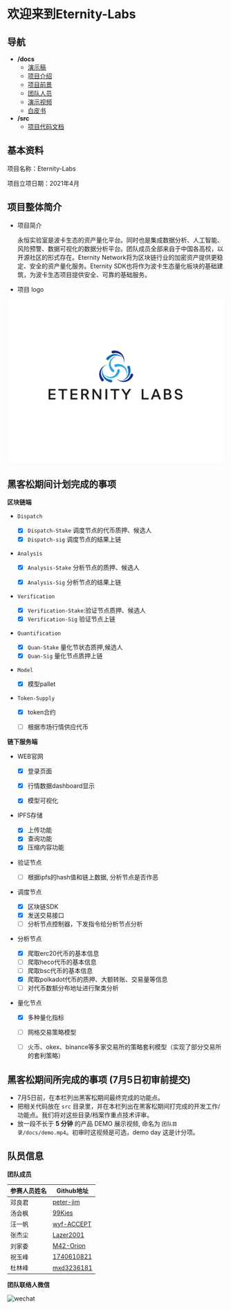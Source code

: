 # 欢迎来到Eternity-Labs

## 导航

- **/docs**
    - [演示稿](./docs/EternityLabs_Introduction.pdf)
    - [项目介绍](./docs/project_CN.md)
    - [项目前景](./docs/prospect_CN.md)
    - [团队人员](./docs/team_CN.md)
    - [演示视频](./docs/demo.mp4)
    - [白皮书](./docs/EternityLabs_whitepaper.pdf)
- **/src**
	- [项目代码文档](./src/README.md)

## 基本资料

项目名称：Eternity-Labs

项目立项日期：2021年4月

## 项目整体简介

- 项目简介

  ​	永恒实验室是波卡生态的资产量化平台。同时也是集成数据分析、人工智能、风险预警、数据可视化的数据分析平台。团队成员全部来自于中国各高校，以开源社区的形式存在。Eternity Network将为区块链行业的加密资产提供更稳定、安全的资产量化服务。Eternity SDK也将作为波卡生态量化板块的基础建筑，为波卡生态项目提供安全、可靠的基础服务。

- 项目 logo

![imgs](./docs/imgs/logo.png)

## 黑客松期间计划完成的事项

**区块链端**

- `Dispatch`
  - [x] `Dispatch-Stake` 调度节点的代币质押、候选人
  - [x] `Dispatch-sig` 调度节点的结果上链
- `Analysis`

  - [x] `Analysis-Stake` 分析节点的质押、候选人

  - [x] `Analysis-Sig` 分析节点的结果上链
- `Verification`
  - [x] `Verification-Stake`:验证节点质押、候选人
  - [x] `Verification-Sig` 验证节点上链
- `Quantification` 
  - [x] `Quan-Stake` 量化节状态质押,候选人
  - [x] `Quan-Sig` 量化节点质押上链
- `Model` 

  - [x] 模型pallet
- `Token-Supply` 
  - [x] token合约
  - [ ] 根据市场行情供应代币



**链下服务端**

- WEB官网

  - [x] 登录页面

  - [x] 行情数据dashboard显示
  - [x] 模型可视化

- IPFS存储
  - [x] 上传功能
  - [x] 查询功能
  - [x] 压缩内容功能

- 验证节点
  - [ ] 根据ipfs的hash值和链上数据, 分析节点是否作恶

- 调度节点

  - [x] 区块链SDK
  - [x] 发送交易接口
  - [ ] 分析节点控制器，下发指令给分析节点分析
- 分析节点
  - [x] 爬取erc20代币的基本信息
  - [ ] 爬取heco代币的基本信息
  - [ ] 爬取bsc代币的基本信息
  - [x] 爬取polkadot代币的质押、大额转账、交易量等信息
  - [ ] 对代币数额分布地址进行聚类分析

- 量化节点
  - [x] 多种量化指标
  - [ ] 网格交易策略模型
  - [ ] 火币、okex、binance等多家交易所的策略套利模型（实现了部分交易所的套利策略）


## 黑客松期间所完成的事项 (7月5日初审前提交)

- 7月5日前，在本栏列出黑客松期间最终完成的功能点。
- 把相关代码放在 `src` 目录里，并在本栏列出在黑客松期间打完成的开发工作/功能点。我们将对这些目录/档案作重点技术评审。
- 放一段不长于 **5 分钟** 的产品 DEMO 展示视频, 命名为 `团队目录/docs/demo.mp4`。初审时这视频是可选，demo day 这是计分项。

## 队员信息

**团队成员**

| 参赛人员姓名 | Github地址                                  |
| ------------ | ------------------------------------------- |
| 邓良君       | [peter-jim](https://github.com/peter-jim)   |
| 汤会枫       | [99Kies](https://github.com/99Kies)         |
| 汪一帆       | [wyf-ACCEPT](https://github.com/wyf-ACCEPT) |
| 张杰尘       | [Lazer2001](https://github.com/Lazer2001)   |
| 刘家委       | [M42-Orion](https://github.com/M42-Orion)   |
| 祝玉峰       | [1740610821](https://github.com/1740610821) |
| 杜林峰       | [mxd3236181](https://github.com/mxd3236181) |

**团队联络人微信**

![wechat](\wechat.jpg)
